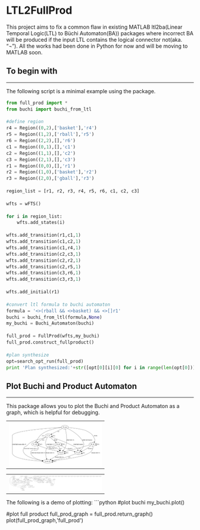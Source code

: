 # LTL2FullProd
This project aims to fix a common flaw in existing MATLAB ltl2ba(Linear Temporal Logic(LTL) to Büchi Automaton(BA)) packages where incorrect BA will be produced if the input LTL contains the logical connector not(aka. “¬”). All the works had been done in Python for now and will be moving to MATLAB soon.

## To begin with
--------
The following script is a minimal example using the package.

```python
from full_prod import *
from buchi import buchi_from_ltl

#define region
r4 = Region((0,2),['basket'],'r4')
r5 = Region((1,2),['rball'],'r5')
r6 = Region((2,2),[],'r6')
c1 = Region((0,1),[],'c1')
c2 = Region((1,1),[],'c2')
c3 = Region((2,1),[],'c3')
r1 = Region((0,0),[],'r1')
r2 = Region((1,0),['basket'],'r2')
r3 = Region((2,0),['gball'],'r3')

region_list = [r1, r2, r3, r4, r5, r6, c1, c2, c3]

wfts = wFTS()

for i in region_list:
    wfts.add_states(i)
    
wfts.add_transition(r1,c1,1)
wfts.add_transition(c1,c2,1)
wfts.add_transition(c1,r4,1)
wfts.add_transition(c2,c3,1)
wfts.add_transition(c2,r2,1)
wfts.add_transition(c2,r5,1)
wfts.add_transition(c3,r6,1)
wfts.add_transition(c3,r3,1)

wfts.add_initial(r1)

#convert ltl formula to buchi automaton
formula = '<>(rball && <>basket) && <>[]r1'
buchi = buchi_from_ltl(formula,None)
my_buchi = Buchi_Automaton(buchi)

full_prod = FullProd(wfts,my_buchi)
full_prod.construct_fullproduct()

#plan synthesize
opt=search_opt_run(full_prod)
print 'Plan synthesized:'+str([opt[0][i][0] for i in range(len(opt[0]))])

```


## Plot Buchi and Product Automaton
--------
This package allows you to plot the Buchi and Product Automaton as a graph, which is helpful for debugging.

<table align="center">
  <tr>
    <td> <img src="buchi.png" alt="Drawing" style="width: 250px;"/> </td>

  </tr>
</table>

<table align="center">
  <tr>
    <td> <img src="fullprod.png" alt="Drawing" style="width: 250px;"/> </td>
  </tr>
</table>
The following is a demo of plotting:
```python
#plot buchi
my_buchi.plot()

#plot full product
full_prod_graph = full_prod.return_graph()
plot(full_prod_graph,'full_prod')
```

